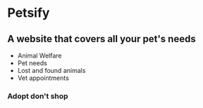 <h1>Petsify</h1>
<h2>A website that covers all your pet's needs</h2>
<ul><li>Animal Welfare</li>
  <li>Pet needs</li>
  <li>Lost and found animals</li>
  <li>Vet appointments</li>
</ul>
<h3>Adopt don't shop</h3>
